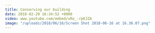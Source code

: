 ```yaml
---
title: Conserving our building
date: 2018-02-20 16:34:52 +0000
video: www.youtube.com/embed/xRo_-rpKJZA
image: "/uploads/2018/06/16/Screen Shot 2018-06-16 at 16.36.07.png"
---
```

